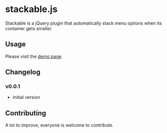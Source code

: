 # stackable.js
Stackable is a jQuery plugin that automatically stack menu options when its container gets smaller.

## Usage
Please visit the [demo page](http://emiprandi.github.io/stackable).

## Changelog

### v0.0.1
* Initial version

## Contributing
A lot to improve, everyone is welcome to contribute.
